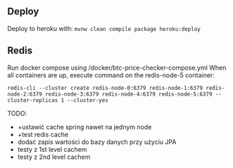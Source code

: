 ## Deploy
Deploy to heroku with: `mvnw clean compile package heroku:deploy`

## Redis
Run docker compose using /docker/btc-price-checker-compose.yml
When all containers are up, execute command on the redis-node-5 container: </br>
```
redis-cli --cluster create redis-node-0:6379 redis-node-1:6379 redis-node-2:6379 redis-node-3:6379 redis-node-4:6379 redis-node-5:6379 --cluster-replicas 1 --cluster-yes
```

TODO: 
- +ustawić cache spring nawet na jednym node
- +test redis cache
- dodać zapis wartości do bazy danych przy użyciu JPA
- testy z 1st level cachem
- testy z 2nd level cachem